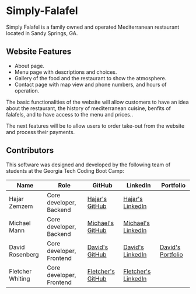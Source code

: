 # Simply-Falafel

Simply Falafel is a family owned and operated Mediterranean restaurant located in Sandy Springs, GA.

## Website Features
- About page. 
- Menu page with descriptions and choices.
- Gallery of the food and the restaurant to show the atmosphere.
- Contact page with map view and phone numbers, and hours of operation.

The basic functionalities of the website will allow customers to have an idea about the restaurant, the history of mediterranean cuisine, benfits of falafels, and to have access to the menu and prices..

The next features will be to allow users to order take-out from the website and process their payments.

## Contributors
This software was designed and developed by the following team of students at the Georgia Tech Coding Boot Camp:


|Name|Role|GitHub|LinkedIn|Portfolio|
|----|----|------|--------|---------|
|Hajar Zemzem|Core developer, Backend|[Hajar's GitHub](https://github.com/hzemzem)|[Hajar's LinkedIn](https://www.linkedin.com/in/hajarzemzem/)
|Michael Mann|Core developer, Backend|[Michael's GitHub](https://github.com/)|[Michael's LinkedIn](https://www.linkedin.com/in/)
|David Rosenberg|Core developer, Frontend|[David's GitHub](https://github.com/)|[David's LinkedIn](https://www.linkedin.com/in/)|[David's Portfolio]()
|Fletcher Whiting|Core developer, Frontend|[Fletcher's GitHub](https://github.com/)|[Fletcher's LinkedIn](https://www.linkedin.com/in/)
